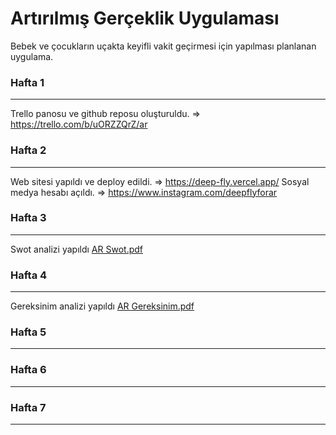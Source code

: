 # Artırılmış Gerçeklik Uygulaması
Bebek ve çocukların uçakta keyifli vakit geçirmesi için yapılması planlanan uygulama.


### Hafta 1 
-----
Trello panosu ve github reposu oluşturuldu. => https://trello.com/b/uORZZQrZ/ar 

### Hafta 2
-----
Web sitesi yapıldı ve deploy edildi. => https://deep-fly.vercel.app/
Sosyal medya hesabı açıldı. => https://www.instagram.com/deepflyforar

### Hafta 3
-----
Swot analizi yapıldı
[AR Swot.pdf](https://github.com/user-attachments/files/17578552/AR.Swot.pdf)

### Hafta 4 
-----
Gereksinim analizi yapıldı
[AR Gereksinim.pdf](https://github.com/user-attachments/files/17578562/AR.Gereksinim.pdf)

### Hafta 5
-----


### Hafta 6
-----


### Hafta 7
-----

